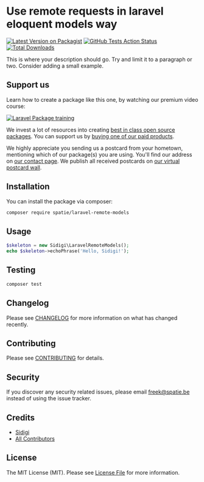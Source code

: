 # Use remote requests in laravel eloquent models way

[![Latest Version on Packagist](https://img.shields.io/packagist/v/spatie/laravel-remote-models.svg?style=flat-square)](https://packagist.org/packages/spatie/laravel-remote-models)
[![GitHub Tests Action Status](https://img.shields.io/github/workflow/status/spatie/laravel-remote-models/run-tests?label=tests)](https://github.com/spatie/laravel-remote-models/actions?query=workflow%3Arun-tests+branch%3Amaster)
[![Total Downloads](https://img.shields.io/packagist/dt/spatie/laravel-remote-models.svg?style=flat-square)](https://packagist.org/packages/spatie/laravel-remote-models)


This is where your description should go. Try and limit it to a paragraph or two. Consider adding a small example.

## Support us

Learn how to create a package like this one, by watching our premium video course:

[![Laravel Package training](https://spatie.be/github/package-training.jpg)](https://laravelpackage.training)

We invest a lot of resources into creating [best in class open source packages](https://spatie.be/open-source). You can support us by [buying one of our paid products](https://spatie.be/open-source/support-us).

We highly appreciate you sending us a postcard from your hometown, mentioning which of our package(s) you are using. You'll find our address on [our contact page](https://spatie.be/about-us). We publish all received postcards on [our virtual postcard wall](https://spatie.be/open-source/postcards).

## Installation

You can install the package via composer:

```bash
composer require spatie/laravel-remote-models
```

## Usage

``` php
$skeleton = new Sidigi\LaravelRemoteModels();
echo $skeleton->echoPhrase('Hello, Sidigi!');
```

## Testing

``` bash
composer test
```

## Changelog

Please see [CHANGELOG](CHANGELOG.md) for more information on what has changed recently.

## Contributing

Please see [CONTRIBUTING](CONTRIBUTING.md) for details.

## Security

If you discover any security related issues, please email freek@spatie.be instead of using the issue tracker.

## Credits

- [Sidigi](https://github.com/Sidigi)
- [All Contributors](../../contributors)

## License

The MIT License (MIT). Please see [License File](LICENSE.md) for more information.
